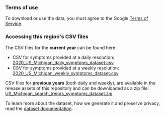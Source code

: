### Terms of use
To download or use the data, you must agree to the Google [Terms of Service](https://policies.google.com/terms).

### Accessing this region's CSV files
The CSV files for the **current year** can be found here:
- CSV for symptoms provided at a daily resolution: [2020_US_Michigan_daily_symptoms_dataset.csv](2020_US_Michigan_daily_symptoms_dataset.csv)
- CSV for symptoms provided at a weekly resolution: [2020_US_Michigan_weekly_symptoms_dataset.csv](2020_US_Michigan_weekly_symptoms_dataset.csv)

CSV files for **previous years** (both daily and weekly), are available in the release assets of this repository and can be downloaded as a zip file: [US_Michigan_search_trends_symptoms_dataset.zip](https://github.com/google-research/open-covid-19-data/releases/download/v0.0.2/US_Michigan_search_trends_symptoms_dataset.zip)

To learn more about the dataset, how we generate it and preserve privacy, read the [dataset documentation](../../../../README.md).
